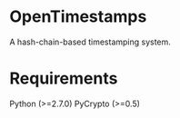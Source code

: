 # OpenTimestamps

A hash-chain-based timestamping system.

# Requirements

Python (>=2.7.0)
PyCrypto (>=0.5)
